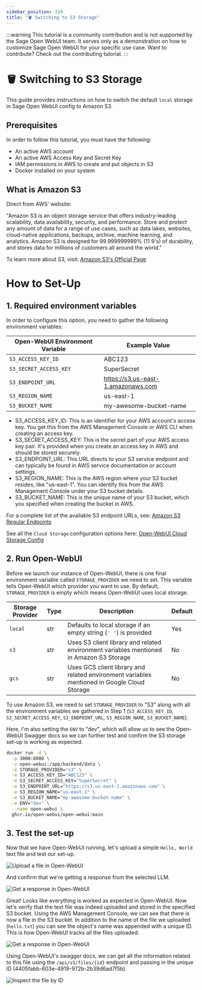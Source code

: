 ```yaml
---
sidebar_position: 320
title: "🪣 Switching to S3 Storage"
---
```


:::warning
This tutorial is a community contribution and is not supported by the Sage Open WebUI team. It serves only as a demonstration on how to customize Sage Open WebUI for your specific use case. Want to contribute? Check out the contributing tutorial.
:::

# 🪣 Switching to S3 Storage

This guide provides instructions on how to switch the default `local` storage in Sage Open WebUI config to Amazon S3.

## Prerequisites

In order to follow this tutorial, you must have the following:

- An active AWS account
- An active AWS Access Key and Secret Key
- IAM permissions in AWS to create and put objects in S3
- Docker installed on your system

## What is Amazon S3

Direct from AWS' website:

"Amazon S3 is an object storage service that offers industry-leading scalability, data availability, security, and performance. Store and protect any amount of data for a range of use cases, such as data lakes, websites, cloud-native applications, backups, archive, machine learning, and analytics. Amazon S3 is designed for 99.999999999% (11 9's) of durability, and stores data for millions of customers all around the world."

To learn more about S3, visit: [Amazon S3's Official Page](https://aws.amazon.com/s3/)

# How to Set-Up

## 1. Required environment variables

In order to configure this option, you need to gather the following environment variables:

| **Open-WebUI Environment Variable** | **Example Value**                           |
|-------------------------------------|---------------------------------------------|
| `S3_ACCESS_KEY_ID`                  | ABC123                                      |
| `S3_SECRET_ACCESS_KEY`              | SuperSecret                                 |
| `S3_ENDPOINT_URL`                   | https://s3.us-east-1.amazonaws.com          |
| `S3_REGION_NAME`                    | us-east-1                                   |
| `S3_BUCKET_NAME`                    | my-awesome-bucket-name                      |

- S3_ACCESS_KEY_ID: This is an identifier for your AWS account's access key. You get this from the AWS Management Console or AWS CLI when creating an access key.
- S3_SECRET_ACCESS_KEY: This is the secret part of your AWS access key pair. It's provided when you create an access key in AWS and should be stored securely.
- S3_ENDPOINT_URL: This URL directs to your S3 service endpoint and can typically be found in AWS service documentation or account settings.
- S3_REGION_NAME: This is the AWS region where your S3 bucket resides, like "us-east-1". You can identify this from the AWS Management Console under your S3 bucket details.
- S3_BUCKET_NAME: This is the unique name of your S3 bucket, which you specified when creating the bucket in AWS.

For a complete list of the available S3 endpoint URLs, see: [Amazon S3 Regular Endpoints](https://docs.aws.amazon.com/general/latest/gr/s3.html)

See all the `Cloud Storage` configuration options here: [Open-WebUI Cloud Storage Config](https://docs.openwebui.com/getting-started/env-configuration#cloud-storage)

## 2. Run Open-WebUI

Before we launch our instance of Open-WebUI, there is one final environment variable called `STORAGE_PROVIDER` we need to set. This variable tells Open-WebUI which provider you want to use. By default, `STORAGE_PROVIDER` is empty which means Open-WebUI uses local storage.

| **Storage Provider** | **Type** | **Description**                                                                                 | **Default** |
|----------------------|----------|-------------------------------------------------------------------------------------------------|-------------|
| `local`              | str      | Defaults to local storage if an empty string (`' '`) is provided                                | Yes         |
| `s3`                 | str      | Uses S3 client library and related environment variables mentioned in Amazon S3 Storage         | No          |
| `gcs`                | str      | Uses GCS client library and related environment variables mentioned in Google Cloud Storage     | No          |

To use Amazon S3, we need to set `STORAGE_PROVIDER` to "S3" along with all the environment variables we gathered in Step 1 (`S3_ACCESS_KEY_ID`, `S3_SECRET_ACCESS_KEY`, `S3_ENDPOINT_URL`, `S3_REGION_NAME`, `S3_BUCKET_NAME`).

Here, I'm also setting the `ENV` to "dev", which will allow us to see the Open-WebUI Swagger docs so we can further test and confirm the S3 storage set-up is working as expected.

```sh
docker run -d \
  -p 3000:8080 \
  -v open-webui:/app/backend/data \
  -e STORAGE_PROVIDER="s3" \
  -e S3_ACCESS_KEY_ID="ABC123" \
  -e S3_SECRET_ACCESS_KEY="SuperSecret" \
  -e S3_ENDPOINT_URL="https://s3.us-east-1.amazonaws.com" \
  -e S3_REGION_NAME="us-east-1" \
  -e S3_BUCKET_NAME="my-awesome-bucket-name" \
  -e ENV="dev" \
  --name open-webui \
  ghcr.io/open-webui/open-webui:main
```

## 3. Test the set-up

Now that we have Open-WebUI running, let's upload a simple `Hello, World` text file and test our set-up.

![Upload a file in Open-WebUI](/images/tutorials/amazon-s3/amazon-s3-upload-file.png)

And confirm that we're getting a response from the selected LLM.

![Get a response in Open-WebUI](/images/tutorials/amazon-s3/amazon-s3-oui-response.png)

Great! Looks like everything is worked as expected in Open-WebUI. Now let's verify that the text file was indeed uploaded and stored in the specified S3 bucket. Using the AWS Management Console, we can see that there is now a file in the S3 bucket. In addition to the name of the file we uploaded (`hello.txt`) you can see the object's name was appended with a unique ID. This is how Open-WebUI tracks all the files uploaded.

![Get a response in Open-WebUI](/images/tutorials/amazon-s3/amazon-s3-object-in-bucket.png)

Using Open-WebUI's swagger docs, we can get all the information related to this file using the `/api/v1/files/{id}` endpoint and passing in the unique ID (4405fabb-603e-4919-972b-2b39d6ad7f5b).

![Inspect the file by ID](/images/tutorials/amazon-s3/amazon-s3-get-file-by-id.png)
